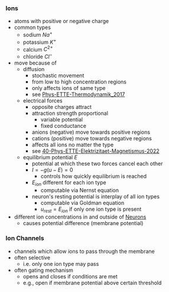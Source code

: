 ### Ions
+ atoms with positive or negative charge
+ common types
	+ sodium $Na^+$
	+ potassium $K^+$
	+ calcium $C^{2+}$
	+ chloride $Cl^-$
+ move because of 
	+ diffusion
		+ stochastic movement
		+ from low to high concentration regions 
		+ only affects ions of same type
		+ see [Phys-ETTE-Thermodynamik_2017](../../../../Mathematik/Physik/Phys-ETTE-Thermodynamik_2017.pdf)
	+ electrical forces
		+ opposite charges attract
		+ attraction strength proportional 
			+ variable potential
			+ fixed conductance
		+ anions (negative) move towards positive regions
		+ cations (positive) move towards negative regions
		+ affects all ions no matter the type
		+ see [40-Phys-ETTE-Elektrizitaet-Magnetismus-2022](../../../../Mathematik/Physik/40-Phys-ETTE-Elektrizitaet-Magnetismus-2022.pdf)
	+ equilibrium potential $E$
		+ potential at which these two forces cancel each other
		+ $I=-g(u-E)=0$
			+ controls how quickly equilibrium is reached
		+ $E_{ion}$ different for each ion type
			+ computable via Nernst equation
		+ neuron's resting potential is interplay of all ion types
			+ computable via Goldman equation
			+ $u_{rest}=E_{ion}$ if only one ion type is present
+ different ion concentrations in and outside of [Neurons](Neurons.md)
	+ causes potential difference (membrane potential)
### Ion Channels
+ channels which allow ions to pass through the membrane
+ often selective
	+ i.e. only one ion type may pass
+ often gating mechanism
	+ opens and closes if conditions are met
	+ e.g., open if membrane potential above certain threshold
